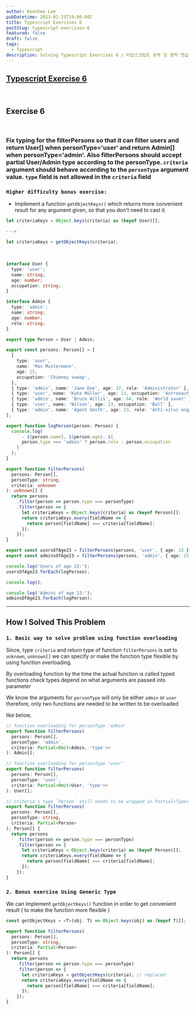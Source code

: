 ```yaml
---
author: Keonhee Lee
pubDatetime: 2023-02-23T19:06:00Z
title: Typescript Exercises 6
postSlug: typescript-exercises-6
featured: false
draft: false
tags:
  - Typescript
description: Solving Typescript Exercises 6 / 타입스크립트 공부 및 영작 연습
---
```


## [Typescript Exercise 6](https://typescript-exercises.github.io/#exercise=6&file=%2Findex.ts)

<br>

## Exercise 6

<br>

### Fix typing for the filterPersons so that it can filter users and return User[] when personType='user' and return Admin[] when personType='admin'. Also filterPersons should accept partial User/Admin type according to the personType. `criteria` argument should behave according to the `personType` argument value. `type` field is not allowed in the `criteria` field

### `Higher difficulty bonus exercise:`

- Implement a function `getObjectKeys()` which returns more
  convenient result for any argument given, so that you don't
  need to cast it.

```ts
let criteriaKeys = Object.keys(criteria) as (keyof User)[];

--->

let criteriaKeys = getObjectKeys(criteria);

```

<br>

```ts
interface User {
  type: 'user';
  name: string;
  age: number;
  occupation: string;
}

interface Admin {
  type: 'admin';
  name: string;
  age: number;
  role: string;
}

export type Person = User | Admin;

export const persons: Person[] = [
  {
    type: 'user',
    name: 'Max Mustermann',
    age: 25,
    occupation: 'Chimney sweep',
  },
  { type: 'admin', name: 'Jane Doe', age: 32, role: 'Administrator' },
  { type: 'user', name: 'Kate Müller', age: 23, occupation: 'Astronaut' },
  { type: 'admin', name: 'Bruce Willis', age: 64, role: 'World saver' },
  { type: 'user', name: 'Wilson', age: 23, occupation: 'Ball' },
  { type: 'admin', name: 'Agent Smith', age: 23, role: 'Anti-virus engineer' },
];

export function logPerson(person: Person) {
  console.log(
    ` - ${person.name}, ${person.age}, ${
      person.type === 'admin' ? person.role : person.occupation
    }`
  );
}

export function filterPersons(
  persons: Person[],
  personType: string,
  criteria: unknown
): unknown[] {
  return persons
    .filter(person => person.type === personType)
    .filter(person => {
      let criteriaKeys = Object.keys(criteria) as (keyof Person)[];
      return criteriaKeys.every(fieldName => {
        return person[fieldName] === criteria[fieldName];
      });
    });
}

export const usersOfAge23 = filterPersons(persons, 'user', { age: 23 });
export const adminsOfAge23 = filterPersons(persons, 'admin', { age: 23 });

console.log('Users of age 23:');
usersOfAge23.forEach(logPerson);

console.log();

console.log('Admins of age 23:');
adminsOfAge23.forEach(logPerson);
```

---

## How I Solved This Problem

### `1. Basic way to solve problem using function overloading`

Since, type `criteria` and return type of function `filterPersons` is set to `unknown`, `unknown[]` we can specify or make the function type flexible by using function overloading.

By overloading function by the time the actual function is called typed functions check types depend on what arguments are passed into parameter

We know the arguments for `personType` will only be either `admin` or `user` therefore, only two functions are needed to be written to be overloaded

like below,

```ts
// function overloading for personType 'admin'
export function filterPersons(
  persons: Person[],
  personType: 'admin',
  criteria: Partial<Omit<Admin, 'type'>>
): Admin[];

// function overloading for personType 'user'
export function filterPersons(
  persons: Person[],
  personType: 'user',
  criteria: Partial<Omit<User, 'type'>>
): User[];

// criteria's type `Person` still needs to be wrapped in Partial<Type>
export function filterPersons(
  persons: Person[],
  personType: string,
  criteria: Partial<Person>
): Person[] {
  return persons
    .filter(person => person.type === personType)
    .filter(person => {
      let criteriaKeys = Object.keys(criteria) as (keyof Person)[];
      return criteriaKeys.every(fieldName => {
        return person[fieldName] === criteria[fieldName];
      });
    });
}
```

### `2. Bonus exercise Using Generic Type`

We can implement `getObjectKeys()` function in order to get convenient result ( to make the function more flexible )

```ts
const getObjectKeys = <T>(obj: T) => Object.keys(obj) as (keyof T)[];

export function filterPersons(
  persons: Person[],
  personType: string,
  criteria: Partial<Person>
): Person[] {
  return persons
    .filter(person => person.type === personType)
    .filter(person => {
      let criteriaKeys = getObjectKeys(criteria); // replaced
      return criteriaKeys.every(fieldName => {
        return person[fieldName] === criteria[fieldName];
      });
    });
}
```

